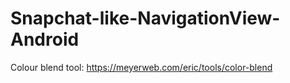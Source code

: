 # Snapchat-like-NavigationView-Android

Colour blend tool: https://meyerweb.com/eric/tools/color-blend
